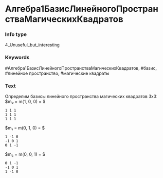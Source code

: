 # Алгебра1БазисЛинейногоПространстваМагическихКвадратов
### Info type
4_Unuseful_but_interesting
### Keywords
#Алгебра1БазисЛинейногоПространстваМагическихКвадратов, #базис, #линейное пространство, #магические квадраты
### Text
Определим базисы линейного пространства магических квадратов 3x3:
$m₀ = m(1, 0, 0) = $
```
1 1 1
1 1 1
1 1 1
```

$m₁ = m(0, 1, 0) = $
```
1 -1 0
-1 0 1
0 1 -1
```

$m₂ = m(0, 0, 1) = $
```
0 1 -1
-1 0 1
1 -1 0
```